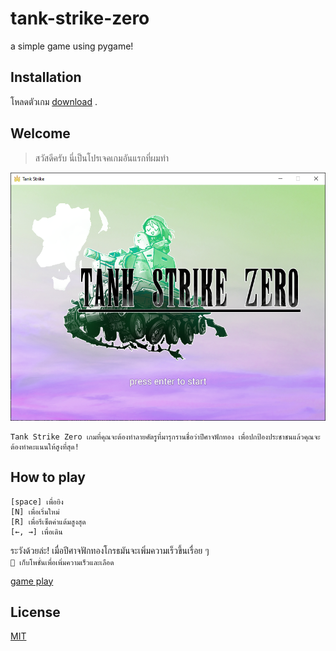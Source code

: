 # tank-strike-zero
a simple game using pygame!

## Installation

โหลดตัวเกม [download](https://github.com/N9-1/tank-strike-zero/blob/0d2f29e377bbc6bbcff07b8f01e258e092e8df7e/tank-strike.zip) .


## Welcome 

> สวัสดีครับ นี่เป็นโปรเจคเกมอันแรกที่ผมทำ

![alt text](https://github.com/N9-1/tank-strike-zero/blob/master/screenshots/01.png?raw=true)
```
Tank Strike Zero เกมที่คุณจะต้องทำลายศัตรูที่มารุกรานชื่อว่าปีศาจฟักทอง เพื่อปกป้องประชาชนแล้วคุณจะต้องทำคะแนนให้สูงที่สุด!
```
## How to play
```
[space] เพื่อยิง
[N] เพื่อเริ่มใหม่
[R] เพื่อรีเซ็ตค่าแต้มสูงสุด
[←, →] เพื่อเดิน
```
ระวังด้วยล่ะ! เมื่อปีศาจฟักทองโกรธมันจะเพิ่มความเร็วขึ้นเรื่อย ๆ \
`💛 เก็บโพชั่นเพื่อเพิ่มความเร็วและเลือด`

[game play](https://youtu.be/AOyJoD3hCn8)

## License
[MIT](https://choosealicense.com/licenses/mit/)
